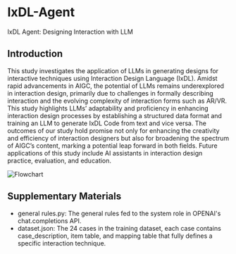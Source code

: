# IxDL-Agent
IxDL Agent: Designing Interaction with LLM

## Introduction
This study investigates the application of LLMs in generating designs for interactive techniques using Interaction Design Language (IxDL). Amidst rapid advancements in AIGC, the potential of LLMs remains underexplored in interaction design, primarily due to challenges in formally describing interaction and the evolving complexity of interaction forms such as AR/VR. This study highlights LLMs’ adaptability and proficiency in enhancing interaction design processes by establishing a structured data format and training an LLM to generate IxDL Code from text and vice versa. The outcomes of our study hold promise not only for enhancing the creativity and efficiency of interaction designers but also for broadening the spectrum of AIGC’s content, marking a potential leap forward in both fields. Future applications of this study include AI assistants in interaction design practice, evaluation, and education.

![Flowchart](/docs/workflow.jpg)

## Supplementary Materials

- general rules.py: The general rules fed to the system role in OPENAI's chat.completions API.
- dataset.json: The 24 cases in the training dataset, each case contains case_description, item table, and mapping table that fully defines a specific interaction technique.
